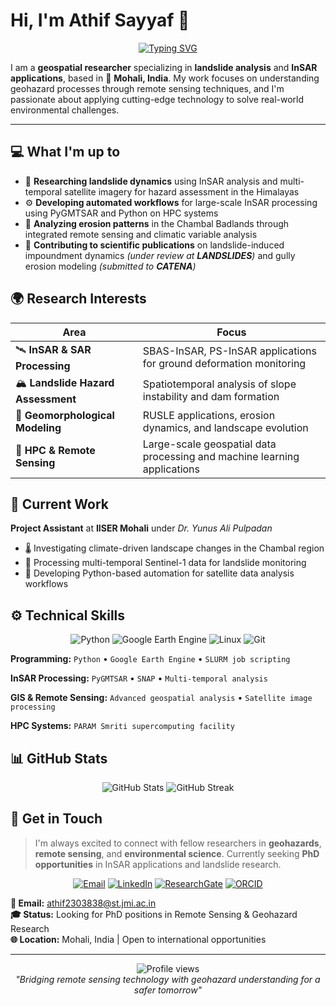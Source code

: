 # Hi, I'm Athif Sayyaf 👋

<div align="center">
  
[![Typing SVG](https://readme-typing-svg.herokuapp.com?font=Fira+Code&pause=1000&color=2E8B57&center=true&vCenter=true&width=435&lines=Geospatial+Researcher;InSAR+Specialist;Landslide+Analysis+Expert;PhD+Aspirant)](https://git.io/typing-svg)

</div>

I am a **geospatial researcher** specializing in **landslide analysis** and **InSAR applications**, based in 📍 **Mohali, India**. My work focuses on understanding geohazard processes through remote sensing techniques, and I'm passionate about applying cutting-edge technology to solve real-world environmental challenges.

---

## 💻 What I'm up to

- 🔬 **Researching landslide dynamics** using InSAR analysis and multi-temporal satellite imagery for hazard assessment in the Himalayas
- ⚙️ **Developing automated workflows** for large-scale InSAR processing using PyGMTSAR and Python on HPC systems
- 🌊 **Analyzing erosion patterns** in the Chambal Badlands through integrated remote sensing and climatic variable analysis  
- 📝 **Contributing to scientific publications** on landslide-induced impoundment dynamics *(under review at **LANDSLIDES**)* and gully erosion modeling *(submitted to **CATENA**)*

## 🌍 Research Interests

| Area | Focus |
|------|-------|
| 🛰️ **InSAR & SAR Processing** | SBAS-InSAR, PS-InSAR applications for ground deformation monitoring |
| 🏔️ **Landslide Hazard Assessment** | Spatiotemporal analysis of slope instability and dam formation |
| 🌱 **Geomorphological Modeling** | RUSLE applications, erosion dynamics, and landscape evolution |
| 💾 **HPC & Remote Sensing** | Large-scale geospatial data processing and machine learning applications |

## 🔬 Current Work

**Project Assistant** at **IISER Mohali** under *Dr. Yunus Ali Pulpadan*

- 🌡️ Investigating climate-driven landscape changes in the Chambal region
- 📡 Processing multi-temporal Sentinel-1 data for landslide monitoring
- 🐍 Developing Python-based automation for satellite data analysis workflows

## ⚙️ Technical Skills

<div align="center">

![Python](https://img.shields.io/badge/Python-3776AB?style=for-the-badge&logo=python&logoColor=white)
![Google Earth Engine](https://img.shields.io/badge/Google_Earth_Engine-4285F4?style=for-the-badge&logo=google&logoColor=white)
![Linux](https://img.shields.io/badge/Linux-FCC624?style=for-the-badge&logo=linux&logoColor=black)
![Git](https://img.shields.io/badge/Git-F05032?style=for-the-badge&logo=git&logoColor=white)

</div>

**Programming:** `Python` • `Google Earth Engine` • `SLURM job scripting`

**InSAR Processing:** `PyGMTSAR` • `SNAP` • `Multi-temporal analysis`

**GIS & Remote Sensing:** `Advanced geospatial analysis` • `Satellite image processing`

**HPC Systems:** `PARAM Smriti supercomputing facility`

## 📊 GitHub Stats

<div align="center">
  <img src="https://github-readme-stats.vercel.app/api?username=yourusername&show_icons=true&theme=radical" alt="GitHub Stats" />
  <img src="https://github-readme-streak-stats.herokuapp.com/?user=yourusername&theme=radical" alt="GitHub Streak" />
</div>

## 🤝 Get in Touch

> I'm always excited to connect with fellow researchers in **geohazards**, **remote sensing**, and **environmental science**. Currently seeking **PhD opportunities** in InSAR applications and landslide research.

<div align="center">

[![Email](https://img.shields.io/badge/Email-D14836?style=for-the-badge&logo=gmail&logoColor=white)](mailto:athif2303838@st.jmi.ac.in)
[![LinkedIn](https://img.shields.io/badge/LinkedIn-0077B5?style=for-the-badge&logo=linkedin&logoColor=white)](https://linkedin.com/in/yourprofile)
[![ResearchGate](https://img.shields.io/badge/ResearchGate-00CCBB?style=for-the-badge&logo=researchgate&logoColor=white)](https://researchgate.net/profile/yourprofile)
[![ORCID](https://img.shields.io/badge/ORCID-A6CE39?style=for-the-badge&logo=orcid&logoColor=white)](https://orcid.org/yourid)

</div>

**📧 Email:** [athif2303838@st.jmi.ac.in](mailto:athif2303838@st.jmi.ac.in)  
**🎓 Status:** Looking for PhD positions in Remote Sensing & Geohazard Research  
**🌐 Location:** Mohali, India | Open to international opportunities  

---

<div align="center">
  <img src="https://komarev.com/ghpvc/?username=yourusername&color=blueviolet&style=flat-square&label=Profile+Views" alt="Profile views" />
</div>

<div align="center">
  <i>"Bridging remote sensing technology with geohazard understanding for a safer tomorrow"</i>
</div>
